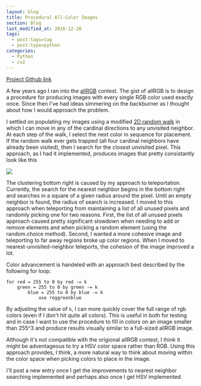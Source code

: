```yaml
---
layout: blog
title: Procedural All-Color Images
section: Blog
last_modified_at: 2016-12-28
tags:
  - post:tags=tag
  - post:type=python
categories:
  - Python
  - cv2
---
```


[Project Github link](https://github.com/RagingRoosevelt/allRGBImages)

A few years ago I ran into the [allRGB](https://allrgb.com/) contest.  The gist of allRGB is to
design a procedure for producing images with every single RGB color used exactly once.  Since then 
I've had ideas simmering on the backburner as I thought about how I would approach the problem. 

I settled on populating my images using a modified
[2D random walk](https://en.wikipedia.org/wiki/Random_walk) in which I can move in any of the
cardinal directions to any unvisited neighbor.  At each step of the walk, I select the next color in 
sequence for placement. If the random walk ever gets trapped (all four cardinal neighbors have 
already been visited), then I search for the closest unvisited pixel. This approach, as I had it 
implemented, produces images that pretty consistantly look like this 

<a href="http://i.imgur.com/uCpPQHl.png"><img class="full" src="http://i.imgur.com/uCpPQHl.png" /></a>

The clustering bottom right is caused by my approach to teleportation.  Currently, the search for 
the nearest neighbor begins in the bottom right and searches in a square of a given radius around 
the pixel.  Until an empty neighbor is found, the radius of search is increased.  I moved to this 
approach when teleporting from maintaining a list of all unused pixels and randomly picking one for 
two reasons.  First, the list of all unused pixels approach caused pretty significant slowdown when 
needing to add or remove elements and when picking a random element (using the random.choice 
method).  Second, I wanted a more cohesive image and teleporting to far away regions broke up color 
regions.  When I moved to nearest-unvisited-neighbor teleports, the cohesion of the image improved a
lot.

Color advancement is handeled with an approach best described by the following for loop:

    for red = 255 to 0 by red -= k
        green = 255 to 0 by green -= k
            blue = 255 to 0 by blue -= k
                use reggreenblue

By adjusting the value of `k`, I can more quickly cover the full range of rgb colors (even if I 
don't hit quite all colors).  This is useful in both for testing and in case I want to use the 
procedure to fill in colors on an image smaller than 255^3 and produce results visually similar to a
full-sized allRGB image.

Although it's not compatible with the origional allRGB contest, I think it might be adventageous to 
try a HSV color space rather than RGB.  Using this approach provides, I think, a more natural way to
think about moving within the color space when picking colors to place in the image.

I'll post a new entry once I get the improvements to nearest neighbor searching implemented and
perhaps also once I get HSV implemented.